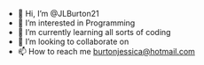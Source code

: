 - 👋 Hi, I’m @JLBurton21
- 👀 I’m interested in Programming
- 🌱 I’m currently learning all sorts of coding
- 💞️ I’m looking to collaborate on 
- 📫 How to reach me burtonjessica@hotmail.com

<!---
JLBurton21/JLBurton21 is a ✨ special ✨ repository because its `README.md` (this file) appears on your GitHub profile.
You can click the Preview link to take a look at your changes.
--->
